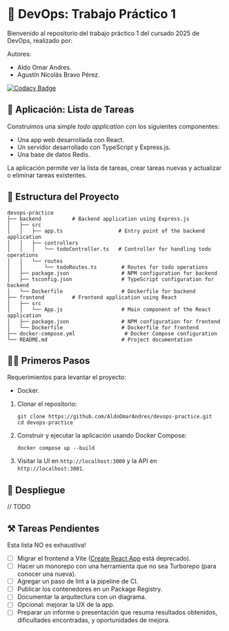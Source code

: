 # 🧩 DevOps: Trabajo Práctico 1

Bienvenido al repositorio del trabajo práctico 1 del cursado 2025 de DevOps, realizado por:

Autores:

- Aldo Omar Andres.
- Agustín Nicolás Bravo Pérez.

[![Codacy Badge](https://app.codacy.com/project/badge/Grade/28058df562244e0db8beceaa1a88d0bf)](https://app.codacy.com/gh/AldoOmarAndres/devops-practice/dashboard?utm_source=gh&utm_medium=referral&utm_content=&utm_campaign=Badge_grade)

## 📃 Aplicación: Lista de Tareas

Construimos una simple _todo application_ con los siguientes componentes:

- Una app web desarrollada con React.
- Un servidor desarrollado con TypeScript y Express.js.
- Una base de datos Redis.

La aplicación permite ver la lista de tareas, crear tareas nuevas y actualizar o eliminar tareas existentes.

## 📂 Estructura del Proyecto

```
devops-practice
├── backend          # Backend application using Express.js
│   ├── src
│   │   ├── app.ts                  # Entry point of the backend application
│   │   ├── controllers
│   │   │   └── todoController.ts   # Controller for handling todo operations
│   │   └── routes
│   │       └── todoRoutes.ts        # Routes for todo operations
│   ├── package.json                 # NPM configuration for backend
│   ├── tsconfig.json                # TypeScript configuration for backend
│   └── Dockerfile                   # Dockerfile for backend
├── frontend         # Frontend application using React
│   ├── src
│   │   └── App.js                   # Main component of the React application
│   ├── package.json                 # NPM configuration for frontend
│   └── Dockerfile                   # Dockerfile for frontend
├── docker-compose.yml                # Docker Compose configuration
└── README.md                        # Project documentation
```

## 🧑‍💻 Primeros Pasos

Requerimientos para levantar el proyecto:

- Docker.

1. Clonar el repositorio:

   ```
   git clone https://github.com/AldoOmarAndres/devops-practice.git
   cd devops-practice
   ```

2. Construir y ejecutar la aplicación usando Docker Compose:

   ```
   docker compose up --build
   ```

3. Visitar la UI en `http://localhost:3000` y la API en `http://localhost:3001`.

## 🚀 Despliegue

// TODO

## ⚒️ Tareas Pendientes

Esta lista NO es exhaustiva!

- [ ] Migrar el frontend a Vite ([Create React App](https://github.com/facebook/create-react-app) está deprecado).
- [ ] Hacer un monorepo con una herramienta que no sea Turborepo (para conocer una nueva).
- [ ] Agregar un paso de lint a la pipeline de CI.
- [ ] Publicar los contenedores en un Package Registry.
- [ ] Documentar la arquitectura con un diagrama.
- [ ] Opcional: mejorar la UX de la app.
- [ ] Preparar un informe o presentación que resuma resultados obtenidos, dificultades encontradas, y oportunidades de mejora.
